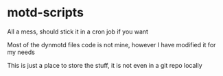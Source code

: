 # motd-scripts



All a mess, should stick it in a cron job if you want

Most of the dynmotd files code is not mine, however I have modified it for my needs

This is just a place to store the stuff, it is not even in a git repo locally
